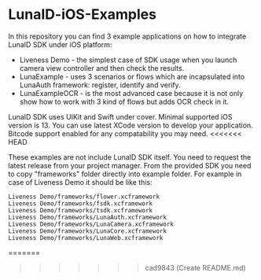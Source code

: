 # LunaID-iOS-Examples

In this repository you can find 3 example applications on how to integrate LunaID SDK under iOS platform:
- Liveness Demo - the simplest case of SDK usage when you launch camera view controller and then check the results.
- LunaExample - uses 3 scenarios or flows which are incapsulated into LunaAuth framework: register, identify and verify.
- LunaExampleOCR - is the most advanced case because it is not only show how to work with 3 kind of flows but adds OCR check in it.

LunaID SDK uses UIKit and Swift under cover. Minimal supported iOS version is 13. You can use latest XCode version to develop your application. Bitcode support enabled for any compatability you may need.
<<<<<<< HEAD

These examples are not include LunaID SDK itself. You need to request the latest release from your project manager. From the provided SDK you need to copy "frameworks" folder directly into example folder. For example in case of Liveness Demo it should be like this:
```
Liveness Demo/frameworks/flower.xcframework
Liveness Demo/frameworks/fsdk.xcframework
Liveness Demo/frameworks/tsdk.xcframework
Liveness Demo/frameworks/LunaAuth.xcframework
Liveness Demo/frameworks/LunaCamera.xcframework
Liveness Demo/frameworks/LunaCore.xcframework
Liveness Demo/frameworks/LunaWeb.xcframework
```
=======
>>>>>>> cad9843 (Create README.md)
